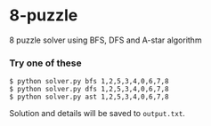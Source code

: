 # 8-puzzle
8 puzzle solver using BFS, DFS and A-star algorithm
### Try one of these
```
$ python solver.py bfs 1,2,5,3,4,0,6,7,8
$ python solver.py dfs 1,2,5,3,4,0,6,7,8
$ python solver.py ast 1,2,5,3,4,0,6,7,8
```
Solution and details will be saved to ```output.txt```.

